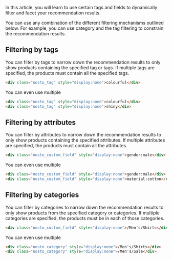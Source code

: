 In this article, you will learn to use certain tags and fields to dynamically filter and facet your recommendation results.

You can use any combination of the different filtering mechanisms outlined below. For example, you can use category and the tag filtering to constrain the recommendation results.

## Filtering by tags

You can filter by tags to narrow down the recommendation results to only show products containing the specified tag or tags. If multiple tags are specified, the products must contain all the specified tags.

```html
<div class="nosto_tag" style="display:none">colourful</div>
```

You can even use multiple

```html
<div class="nosto_tag" style="display:none">colourful</div>
<div class="nosto_tag" style="display:none">shiny</div>
```

## Filtering by attributes

You can filter by attributes to narrow down the recommendation results to only show products containing the specified attributes. If multiple attributes are specified, the products must contain all the attributes.

```html
<div class="nosto_custom_field" style="display:none">gender:male</div>
```

You can even use multiple

```html
<div class="nosto_custom_field" style="display:none">gender:male</div>
<div class="nosto_custom_field" style="display:none">material:cotton</div>
```

## Filtering by categories

You can filter by categories to narrow down the recommendation results to only show products from the specified category or categories. If multiple categories are specified, the products must be in each of those categories.

```html
<div class="nosto_custom_field" style="display:none">/Men's/Shirts</div>
```

You can even use multiple

```html
<div class="nosto_category" style="display:none">/Men's/Shirts</div>
<div class="nosto_category" style="display:none">/Men's/Sale</div>
```